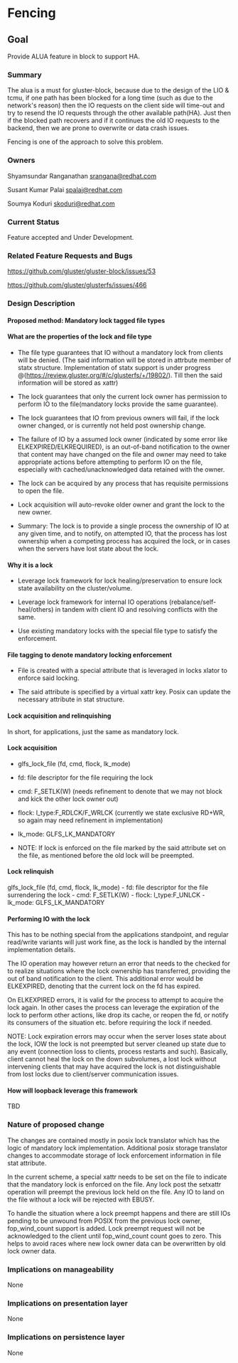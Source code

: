 # Fencing

## Goal

Provide ALUA feature in block to support HA.

### Summary

The alua is a must for gluster-block, because due to the design of the LIO &
tcmu, if one path has been blocked for a long time (such as due to the
network's reason) then the IO requests on the client side will time-out and
try to resend the IO requests through the other available path(HA). Just then
if the blocked path recovers and if it continues the old IO requests to the
backend, then we are prone to overwrite or data crash issues.

Fencing is one of the approach to solve this problem.

### Owners

Shyamsundar Ranganathan <srangana@redhat.com>

Susant Kumar Palai <spalai@redhat.com>

Soumya Koduri <skoduri@redhat.com>

### Current Status

Feature accepted and Under Development.

### Related Feature Requests and Bugs

https://github.com/gluster/gluster-block/issues/53

https://github.com/gluster/glusterfs/issues/466

### Design Description

#### Proposed method: Mandatory lock tagged file types

#### What are the properties of the lock and file type

- The file type guarantees that IO without a mandatory lock from clients will
be denied. (The said information will be stored in attrbute member of statx
structure. Implementation of statx support is under progress
@(https://review.gluster.org/#/c/glusterfs/+/19802/). Till then the said
information will be stored as xattr)

- The lock guarantees that only the current lock owner has permission to perform
IO to the file(mandatory locks provide the same guarantee).

- The lock guarantees that IO from previous owners will fail, if the lock
owner changed, or is currently not held post ownership change.

- The failure of IO by a assumed lock owner (indicated by some error like
ELKEXPIRED/ELKREQUIRED), is an out-of-band notification to the owner that
content may have changed on the file and owner may need to take appropriate
actions before attempting to perform IO on the file, especially with
cached/unacknowledged data retained with the owner.

- The lock can be acquired by any process that has requisite permissions to
open the file.

- Lock acquisition will auto-revoke older owner and grant the lock to the new
owner.

- Summary: The lock is to provide a single process the ownership of IO at any
given time, and to notify, on attempted IO, that the process has lost
ownership when a competing process has acquired the lock, or in cases when
the servers have lost state about the lock.

#### Why it is a lock

- Leverage lock framework for lock healing/preservation to ensure lock state
availability on the cluster/volume.

- Leverage lock framework for internal IO operations
(rebalance/self-heal/others) in tandem with client IO and resolving conflicts
with the same.

- Use existing mandatory locks with the special file type to satisfy the
enforcement.

#### File tagging to denote mandatory locking enforcement

- File is created with a special attribute that is leveraged in locks xlator
to enforce said locking.

- The said attribute is specified by a virtual xattr key. Posix can update
the necessary attribute in stat structure.

#### Lock acquisition and relinquishing

In short, for applications, just the same as mandatory lock.

#### Lock acquisition

- glfs_lock_file (fd, cmd, flock, lk_mode)

- fd: file descriptor for the file requiring the lock

- cmd: F_SETLK(W) (needs refinement to denote that we may not block and kick
the other lock owner out)

- flock: l_type:F_RDLCK/F_WRLCK (currently we state exclusive RD+WR, so again
may need refinement in implementation)

- lk_mode: GLFS_LK_MANDATORY

- NOTE: If lock is enforced on the file marked by the said attribute set on
the file, as mentioned before the old lock will be preempted.

#### Lock relinquish

glfs_lock_file (fd, cmd, flock, lk_mode) - fd: file descriptor for the file
surrendering the lock - cmd: F_SETLK(W) - flock: l_type:F_UNLCK - lk_mode:
GLFS_LK_MANDATORY

#### Performing IO with the lock

This has to be nothing special from the applications standpoint, and regular
read/write variants will just work fine, as the lock is handled by the
internal implementation details.

The IO operation may however return an error that needs to the checked for to
realize situations where the lock ownership has transferred, providing the
out of band notification to the client. This additional error would be
ELKEXPIRED, denoting that the current lock on the fd has expired.

On ELKEXPIRED errors, it is valid for the process to attempt to acquire the
lock again. In other cases the process can leverage the expiration of the
lock to perform other actions, like drop its cache, or reopen the fd, or
notify its consumers of the situation etc. before requiring the lock if
needed.

NOTE: Lock expiration errors may occur when the server loses state about the
lock, IOW the lock is not preempted but server cleaned up state due to any
event (connection loss to clients, process restarts and such). Basically,
client cannot heal the lock on the down subvolumes, a lost lock without
intervening clients that may have acquired the lock is not distinguishable
from lost locks due to client/server communication issues.

#### How will loopback leverage this framework

TBD

### Nature of proposed change

The changes are contained mostly in posix lock translator which has the logic
of mandatory lock implementation. Additional posix storage translator changes
to accommodate storage of lock enforcement information in file stat attribute.

In the current scheme, a special xattr needs to be set on the file to indicate
that the mandatory lock is enforced on the file. Any lock post the setxattr
operation will preempt the previous lock held on the file. Any IO to land on the
file without a lock will be rejected with EBUSY.

To handle the situation where a lock preempt happens and there are still IOs
pending to be unwound from POSIX from the previous lock owner, fop_wind_count
support is added. Lock preempt request will not be acknowledged to the client
until fop_wind_count count goes to zero. This helps to avoid races where new
lock owner data can be overwritten by old lock owner data.

### Implications on manageability

None

### Implications on presentation layer

None

### Implications on persistence layer

None